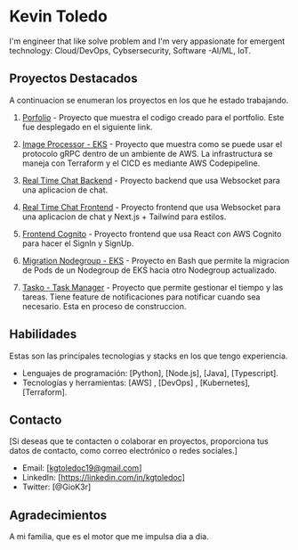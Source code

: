 
<!-- Encabezado con ícono -->
# Kevin Toledo

I'm engineer that like solve problem and I'm very appasionate for emergent technology: Cloud/DevOps, Cybsersecurity, Software -AI/ML, IoT.

## Proyectos Destacados

A continuacion se enumeran los proyectos en los que he estado trabajando.

1. [Porfolio](https://portfolio-page-coral.vercel.app/) - Proyecto que muestra el codigo creado para el portfolio. Este fue desplegado en el siguiente link.

2. [Image Processor - EKS](https://github.com/Kgtoledoc/image-processor) - Proyecto que muestra como se puede usar el protocolo gRPC dentro de un ambiente de AWS. La infrastructura se maneja con Terraform y el CICD es mediante AWS Codepipeline.

3. [Real Time Chat Backend](https://github.com/Kgtoledoc/real-time-chat-app-backend) - Proyecto backend que usa Websocket para una aplicacion de chat.

4. [Real Time Chat Frontend](https://github.com/Kgtoledoc/real-time-chat-app-frontend) - Proyecto frontend que usa Websocket para una aplicacion de chat y Next.js + Tailwind para estilos.
5. [Frontend Cognito](https://github.com/Kgtoledoc/frontend-cognito) - Proyecto frontend que usa React con AWS Cognito para hacer el SignIn y SignUp.
6. [Migration Nodegroup - EKS](https://github.com/Kgtoledoc/migration-nodegroup) - Proyecto en Bash que permite la migracion de Pods de un Nodegroup de EKS hacia otro Nodegroup actualizado.
7. [Tasko - Task Manager](https://github.com/Kgtoledoc/tasko) - Proyecto que permite gestionar el tiempo y las tareas. Tiene feature de notificaciones para notificar cuando sea necesario. Esta en proceso de construccion.
## Habilidades

Estas son las principales tecnologias y stacks en los que tengo experiencia.

- Lenguajes de programación: [Python], [Node.js], [Java], [Typescript].
- Tecnologías y herramientas: [AWS] , [DevOps] , [Kubernetes], [Terraform].

## Contacto

[Si deseas que te contacten o colaborar en proyectos, proporciona tus datos de contacto, como correo electrónico o redes sociales.]

- Email: [kgtoledoc19@gmail.com]
- LinkedIn: [https://linkedin.com/in/kgtoledoc] 
- Twitter: [@GioK3r] 



## Agradecimientos

A mi familia, que es el motor que me impulsa dia a dia.

